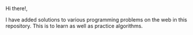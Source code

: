 Hi there!,

I have added solutions to various programming problems on the web in this repository. This is to learn 
as well as practice algorithms.